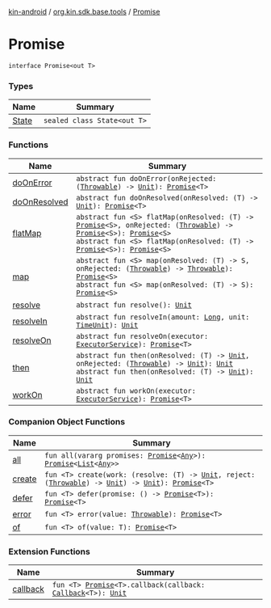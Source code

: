 [kin-android](../../index.md) / [org.kin.sdk.base.tools](../index.md) / [Promise](./index.md)

# Promise

`interface Promise<out T>`

### Types

| Name | Summary |
|---|---|
| [State](-state/index.md) | `sealed class State<out T>` |

### Functions

| Name | Summary |
|---|---|
| [doOnError](do-on-error.md) | `abstract fun doOnError(onRejected: (`[`Throwable`](https://kotlinlang.org/api/latest/jvm/stdlib/kotlin/-throwable/index.html)`) -> `[`Unit`](https://kotlinlang.org/api/latest/jvm/stdlib/kotlin/-unit/index.html)`): `[`Promise`](./index.md)`<T>` |
| [doOnResolved](do-on-resolved.md) | `abstract fun doOnResolved(onResolved: (T) -> `[`Unit`](https://kotlinlang.org/api/latest/jvm/stdlib/kotlin/-unit/index.html)`): `[`Promise`](./index.md)`<T>` |
| [flatMap](flat-map.md) | `abstract fun <S> flatMap(onResolved: (T) -> `[`Promise`](./index.md)`<S>, onRejected: (`[`Throwable`](https://kotlinlang.org/api/latest/jvm/stdlib/kotlin/-throwable/index.html)`) -> `[`Promise`](./index.md)`<S>): `[`Promise`](./index.md)`<S>`<br>`abstract fun <S> flatMap(onResolved: (T) -> `[`Promise`](./index.md)`<S>): `[`Promise`](./index.md)`<S>` |
| [map](map.md) | `abstract fun <S> map(onResolved: (T) -> S, onRejected: (`[`Throwable`](https://kotlinlang.org/api/latest/jvm/stdlib/kotlin/-throwable/index.html)`) -> `[`Throwable`](https://kotlinlang.org/api/latest/jvm/stdlib/kotlin/-throwable/index.html)`): `[`Promise`](./index.md)`<S>`<br>`abstract fun <S> map(onResolved: (T) -> S): `[`Promise`](./index.md)`<S>` |
| [resolve](resolve.md) | `abstract fun resolve(): `[`Unit`](https://kotlinlang.org/api/latest/jvm/stdlib/kotlin/-unit/index.html) |
| [resolveIn](resolve-in.md) | `abstract fun resolveIn(amount: `[`Long`](https://kotlinlang.org/api/latest/jvm/stdlib/kotlin/-long/index.html)`, unit: `[`TimeUnit`](https://docs.oracle.com/javase/6/docs/api/java/util/concurrent/TimeUnit.html)`): `[`Unit`](https://kotlinlang.org/api/latest/jvm/stdlib/kotlin/-unit/index.html) |
| [resolveOn](resolve-on.md) | `abstract fun resolveOn(executor: `[`ExecutorService`](https://docs.oracle.com/javase/6/docs/api/java/util/concurrent/ExecutorService.html)`): `[`Promise`](./index.md)`<T>` |
| [then](then.md) | `abstract fun then(onResolved: (T) -> `[`Unit`](https://kotlinlang.org/api/latest/jvm/stdlib/kotlin/-unit/index.html)`, onRejected: (`[`Throwable`](https://kotlinlang.org/api/latest/jvm/stdlib/kotlin/-throwable/index.html)`) -> `[`Unit`](https://kotlinlang.org/api/latest/jvm/stdlib/kotlin/-unit/index.html)`): `[`Unit`](https://kotlinlang.org/api/latest/jvm/stdlib/kotlin/-unit/index.html)<br>`abstract fun then(onResolved: (T) -> `[`Unit`](https://kotlinlang.org/api/latest/jvm/stdlib/kotlin/-unit/index.html)`): `[`Unit`](https://kotlinlang.org/api/latest/jvm/stdlib/kotlin/-unit/index.html) |
| [workOn](work-on.md) | `abstract fun workOn(executor: `[`ExecutorService`](https://docs.oracle.com/javase/6/docs/api/java/util/concurrent/ExecutorService.html)`): `[`Promise`](./index.md)`<T>` |

### Companion Object Functions

| Name | Summary |
|---|---|
| [all](all.md) | `fun all(vararg promises: `[`Promise`](./index.md)`<`[`Any`](https://kotlinlang.org/api/latest/jvm/stdlib/kotlin/-any/index.html)`>): `[`Promise`](./index.md)`<`[`List`](https://kotlinlang.org/api/latest/jvm/stdlib/kotlin.collections/-list/index.html)`<`[`Any`](https://kotlinlang.org/api/latest/jvm/stdlib/kotlin/-any/index.html)`>>` |
| [create](create.md) | `fun <T> create(work: (resolve: (T) -> `[`Unit`](https://kotlinlang.org/api/latest/jvm/stdlib/kotlin/-unit/index.html)`, reject: (`[`Throwable`](https://kotlinlang.org/api/latest/jvm/stdlib/kotlin/-throwable/index.html)`) -> `[`Unit`](https://kotlinlang.org/api/latest/jvm/stdlib/kotlin/-unit/index.html)`) -> `[`Unit`](https://kotlinlang.org/api/latest/jvm/stdlib/kotlin/-unit/index.html)`): `[`Promise`](./index.md)`<T>` |
| [defer](defer.md) | `fun <T> defer(promise: () -> `[`Promise`](./index.md)`<T>): `[`Promise`](./index.md)`<T>` |
| [error](error.md) | `fun <T> error(value: `[`Throwable`](https://kotlinlang.org/api/latest/jvm/stdlib/kotlin/-throwable/index.html)`): `[`Promise`](./index.md)`<T>` |
| [of](of.md) | `fun <T> of(value: T): `[`Promise`](./index.md)`<T>` |

### Extension Functions

| Name | Summary |
|---|---|
| [callback](../callback.md) | `fun <T> `[`Promise`](./index.md)`<T>.callback(callback: `[`Callback`](../-callback/index.md)`<T>): `[`Unit`](https://kotlinlang.org/api/latest/jvm/stdlib/kotlin/-unit/index.html) |
